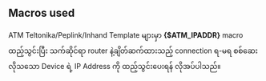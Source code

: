 Macros used
-
ATM Teltonika/Peplink/Inhand Template များမှာ **{$ATM_IPADDR}** macro ထည့်သွင်းပြီး သက်ဆိုင်ရာ router နဲ့ချိတ်ဆက်ထားသည့် connection ရ-မရ စစ်ဆေးလိုသသော Device ရဲ့ IP Address ကို ထည့်သွင်းပေးရန် လိုအပ်ပါသည်။
